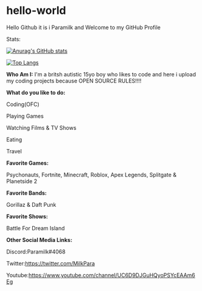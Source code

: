 # hello-world

Hello Github it is i Paramilk and Welcome to my GitHub Profile 

Stats:

[![Anurag's GitHub stats](https://github-readme-stats.vercel.app/api?username=Paramilk&show_icons=true&theme=radical)](https://github.com/anuraghazra/github-readme-stats)

[![Top Langs](https://github-readme-stats.vercel.app/api/top-langs/?username=Paramilk&show_icons=true&theme=radical)](https://github.com/anuraghazra/github-readme-stats)

**Who Am I:**
I'm a britsh autistic 15yo boy who likes to code and here i upload my coding projects because
OPEN SOURCE RULES!!!!

**What do you like to do:**

Coding(OFC)

Playing Games

Watching Films & TV Shows

Eating

Travel

**Favorite Games:**

Psychonauts, Fortnite, Minecraft, Roblox, Apex Legends, Splitgate & Planetside 2

**Favorite Bands:**

Gorillaz & Daft Punk

**Favorite Shows:**

Battle For Dream Island

**Other Social Media Links:**

Discord:Paramilk#4068

Twitter:https://twitter.com/MilkPara

Youtube:https://www.youtube.com/channel/UC6D9DJGuHQyoPSYcEAAm6Eg
